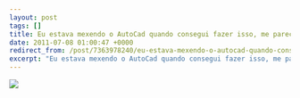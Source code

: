 ```yaml
---
layout: post
tags: []
title: Eu estava mexendo o AutoCad quando consegui fazer isso, me pareceu bonito, um resort no meio do deserto. Quando terminei coloquei um efeito de foto antiga no PhotoShop e está aí o resultado.
date: 2011-07-08 01:00:47 +0000
redirect_from: /post/7363978240/eu-estava-mexendo-o-autocad-quando-consegui-fazer/,/post/7363978240/
excerpt: "Eu estava mexendo o AutoCad quando consegui fazer isso, me pareceu bonito, um resort no meio do deserto. Quando terminei coloquei um efeito de foto antiga no PhotoShop e está aí o resultado."
---
```


![](http://36.media.tumblr.com/tumblr_lnzphbwwBd1qma17bo1_1280.png)

